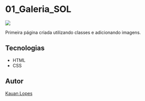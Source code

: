 # 01_Galeria_SOL

![](./Preview/Captura%20de%20Tela%202025-02-24%20às%2010.58.24.png)

Primeira página criada utilizando classes e adicionando imagens.

## Tecnologias
* HTML
* CSS

## Autor
[Kauan Lopes](https://www.linkedin.com/in/kauan-lopes-pereira-91b5a022a/)